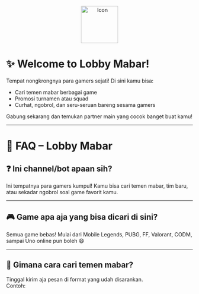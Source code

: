<p align="center">
  <img src="https://sdmntprwestus2.oaiusercontent.com/files/00000000-3ae0-61f8-96f4-11c5e8ec025e/raw?se=2025-05-31T17%3A59%3A23Z&sp=r&sv=2024-08-04&sr=b&scid=50aed88d-a47d-527b-ab8b-3256cc677acd&skoid=b64a43d9-3512-45c2-98b4-dea55d094240&sktid=a48cca56-e6da-484e-a814-9c849652bcb3&skt=2025-05-31T16%3A40%3A36Z&ske=2025-06-01T16%3A40%3A36Z&sks=b&skv=2024-08-04&sig=neOQiwRbSZ8oLqtRfn6Rw9SXYupDSm36A2CZfFS%2Bh6A%3D" alt="Icon" width="100" height="100" />
</p>

# ✨ Welcome to Lobby Mabar!

Tempat nongkrongnya para gamers sejati! Di sini kamu bisa:
- Cari temen mabar berbagai game
- Promosi turnamen atau squad
- Curhat, ngobrol, dan seru-seruan bareng sesama gamers

Gabung sekarang dan temukan partner main yang cocok banget buat kamu!

---

# 📖 FAQ – Lobby Mabar

## ❓ Ini channel/bot apaan sih?  
Ini tempatnya para gamers kumpul! Kamu bisa cari temen mabar, tim baru, atau sekadar ngobrol soal game favorit kamu.

---

## 🎮 Game apa aja yang bisa dicari di sini?  
Semua game bebas! Mulai dari Mobile Legends, PUBG, FF, Valorant, CODM, sampai Uno online pun boleh 😄

---

## 👥 Gimana cara cari temen mabar?  
Tinggal kirim aja pesan di format yang udah disarankan.  
Contoh:
